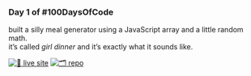 ### Day 1 of #100DaysOfCode

built a silly meal generator using a JavaScript array and a little random math.  
it’s called *girl dinner* and it’s exactly what it sounds like.

[![🌈 live site](https://img.shields.io/badge/🌈-live%20site-ff79c6?style=flat-square)](https://kirenia.me/girl-dinner)
[![🗂 repo](https://img.shields.io/badge/🗂-repo-bd93f9?style=flat-square)](https://github.com/PollinaKire-FS/girl-dinner)
